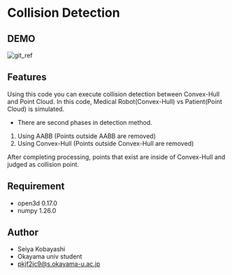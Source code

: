 # Collision Detection

## DEMO

![git_ref](https://github.com/seiyaaaa0308/collision_detection/assets/127831728/96dfbf87-6b5f-4468-a765-50313ae1bf47)


## Features

Using this code you can execute collision detection between Convex-Hull and Point Cloud.
In this code, Medical Robot(Convex-Hull) vs Patient(Point Cloud) is simulated.

- There are second phases in detection method.
1. Using AABB (Points outside AABB are removed)
2. Using Convex-Hull (Points outside Convex-Hull are removed)

After completing processing, points that exist are inside of Convex-Hull and judged as collision point.

## Requirement

* open3d 0.17.0
* numpy 1.26.0


## Author

* Seiya Kobayashi
* Okayama univ student
* pkjf2jc9@s.okayama-u.ac.jp
